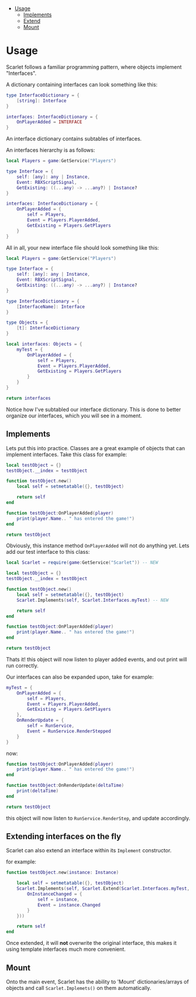 * [Usage](#Usage)
	* [Implements](#Implements)
	* [Extend](#Extending-interfaces-on-the-fly)
	* [Mount](#Mount)

# Usage

Scarlet follows a familiar programming pattern, where objects implement "Interfaces".

A dictionary containing interfaces can look something like this:

```lua
type InterfaceDictionary = {
	[string]: Interface
}

interfaces: InterfaceDictionary = {
	OnPlayerAdded = INTERFACE
}
```

An interface dictionary contains subtables of interfaces.

An interfaces hierarchy is as follows:

```lua
local Players = game:GetService("Players")

type Interface = {
	self: [any]: any | Instance,
	Event: RBXScriptSignal,
	GetExisting: ((...any) -> ...any?) | Instance?
}

interfaces: InterfaceDictionary = {
	OnPlayerAdded = {
		self = Players,
		Event = Players.PlayerAdded,
		GetExisting = Players.GetPlayers
	}
}
```

All in all, your new interface file should look something like this:

```lua
local Players = game:GetService("Players")

type Interface = {
	self: [any]: any | Instance,
	Event: RBXScriptSignal,
	GetExisting: ((...any) -> ...any?) | Instance?
}

type InterfaceDictionary = {
	[InterfaceName]: Interface
}

type Objects = {
	[t]: InterfaceDictionary
}

local interfaces: Objects = {
	myTest = {
		OnPlayerAdded = {
			self = Players,
			Event = Players.PlayerAdded,
			GetExisting = Players.GetPlayers
		}
	}
}

return interfaces
```

Notice how I've subtabled our interface dictionary. This is done to better organize our interfaces, which you will see in a moment.

## Implements

Lets put this into practice. Classes are a great example of objects that can implement interfaces. Take this class for example:

```lua
local testObject = {}
testObject.__index = testObject

function testObject.new()
	local self = setmetatable({}, testObject)

	return self
end

function testObject:OnPlayerAdded(player)
	print(player.Name.. " has entered the game!")
end

return testObject
```

Obviously, this instance method `OnPlayerAdded` will not do anything yet. Lets add our test interface to this class:

```lua
local Scarlet = require(game:GetService("Scarlet")) -- NEW

local testObject = {}
testObject.__index = testObject

function testObject.new()
	local self = setmetatable({}, testObject)
	Scarlet.Implements(self, Scarlet.Interfaces.myTest) -- NEW

	return self
end

function testObject:OnPlayerAdded(player)
	print(player.Name.. " has entered the game!")
end

return testObject
```

Thats it! this object will now listen to player added events, and out print will run correctly.

Our interfaces can also be expanded upon, take for example:

```lua
myTest = {
	OnPlayerAdded = {
		self = Players,
		Event = Players.PlayerAdded,
		GetExisting = Players.GetPlayers
	},
	OnRenderUpdate = {
		self = RunService,
		Event = RunService.RenderStepped
	}
}
```

now:

```lua
function testObject:OnPlayerAdded(player)
	print(player.Name.. " has entered the game!")
end

function testObject:OnRenderUpdate(deltaTime)
	print(deltaTime)
end

return testObject
```
this object will now listen to `RunService.RenderStep`, and update accordingly.

## Extending interfaces on the fly

Scarlet can also extend an interface within its `Implement` constructor.

for example:

```lua
function testObject.new(instance: Instance)

	local self = setmetatable({}, testObject)
	Scarlet.Implements(self, Scarlet.Extend(Scarlet.Interfaces.myTest, {
		OnInstanceChanged = {
			self = instance,
			Event = instance.Changed
		}
	}))

	return self
end
```

 Once extended, it will **not** overwrite the original interface, this makes it using template interfaces much more convenient.

 ## Mount

Onto the main event, Scarlet has the ability to 'Mount' dictionaries/arrays of objects and call `Scarlet.Implemets()` on them automatically.

